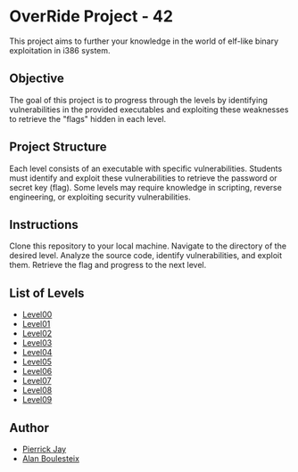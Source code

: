 # OverRide Project - 42
This project aims to further your knowledge in the world of elf-like binary exploitation in i386 system.

## Objective
The goal of this project is to progress through the levels by identifying vulnerabilities in the provided executables and exploiting these weaknesses to retrieve the "flags" hidden in each level.

## Project Structure
Each level consists of an executable with specific vulnerabilities.
Students must identify and exploit these vulnerabilities to retrieve the password or secret key (flag).
Some levels may require knowledge in scripting, reverse engineering, or exploiting security vulnerabilities.

## Instructions
Clone this repository to your local machine.
Navigate to the directory of the desired level.
Analyze the source code, identify vulnerabilities, and exploit them.
Retrieve the flag and progress to the next level.

## List of Levels
- [Level00](level00/walkthrough.md)
- [Level01](level01/walkthrough.md)
- [Level02](level02/walkthrough.md)
- [Level03](level03/walkthrough.md)
- [Level04](level04/walkthrough.md)
- [Level05](level05/walkthrough.md)
- [Level06](level06/walkthrough.md)
- [Level07](level07/walkthrough.md)
- [Level08](level08/walkthrough.md)
- [Level09](level09/walkthrough.md)

## Author
- [Pierrick Jay](https://github.com/Pierrickjay)
- [Alan Boulesteix](https://github.com/AlanBoulesteix)